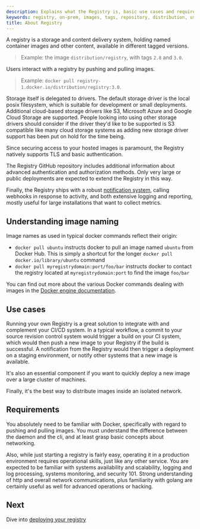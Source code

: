 ```yaml
---
description: Explains what the Registry is, basic use cases and requirements
keywords: registry, on-prem, images, tags, repository, distribution, use cases, requirements
title: About Registry
---
```


A registry is a storage and content delivery system, holding named container
images and other content, available in different tagged versions.

  > Example: the image `distribution/registry`, with tags `2.8` and `3.0`.

Users interact with a registry by pushing and pulling images.

  > Example: `docker pull registry-1.docker.io/distribution/registry:3.0`.

Storage itself is delegated to drivers. The default storage driver is the local
posix filesystem, which is suitable for development or small deployments.
Additional cloud-based storage drivers like S3, Microsoft Azure and Google Cloud Storage
are supported.  People looking into using other storage drivers should consider if
the driver they'd like to be supported is S3 compatible like many cloud storage systems
as adding new storage driver support has been put on hold for the time being.

Since securing access to your hosted images is paramount, the Registry natively
supports TLS and basic authentication.

The Registry GitHub repository includes additional information about advanced
authentication and authorization methods. Only very large or public deployments
are expected to extend the Registry in this way.

Finally, the Registry ships with a robust [notification system](notifications),
calling webhooks in response to activity, and both extensive logging and reporting,
mostly useful for large installations that want to collect metrics.

## Understanding image naming

Image names as used in typical docker commands reflect their origin:

 * `docker pull ubuntu` instructs docker to pull an image named `ubuntu` from Docker Hub. This is simply a shortcut for the longer `docker pull docker.io/library/ubuntu` command
 * `docker pull myregistrydomain:port/foo/bar` instructs docker to contact the registry located at `myregistrydomain:port` to find the image `foo/bar`

You can find out more about the various Docker commands dealing with images in
the [Docker engine documentation](https://docs.docker.com/engine/reference/commandline/cli/).

## Use cases

Running your own Registry is a great solution to integrate with and complement
your CI/CD system. In a typical workflow, a commit to your source revision
control system would trigger a build on your CI system, which would then push a
new image to your Registry if the build is successful. A notification from the
Registry would then trigger a deployment on a staging environment, or notify
other systems that a new image is available.

It's also an essential component if you want to quickly deploy a new image over
a large cluster of machines.

Finally, it's the best way to distribute images inside an isolated network.

## Requirements

You absolutely need to be familiar with Docker, specifically with regard to
pushing and pulling images. You must understand the difference between the
daemon and the cli, and at least grasp basic concepts about networking.

Also, while just starting a registry is fairly easy, operating it in a
production environment requires operational skills, just like any other service.
You are expected to be familiar with systems availability and scalability,
logging and log processing, systems monitoring, and security 101. Strong
understanding of http and overall network communications, plus familiarity with
golang are certainly useful as well for advanced operations or hacking.

## Next

Dive into [deploying your registry](deploying)
